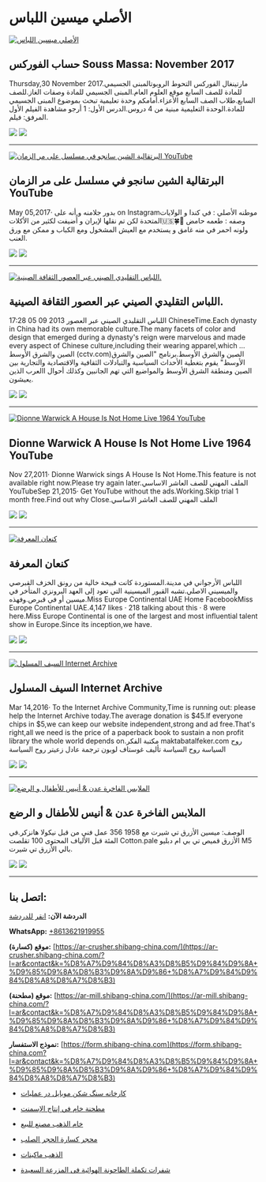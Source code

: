 # الأصلي ميسين اللباس

<a href="https://swt.shibang-china.com/?l=ar&img&k=%D8%A7%D9%84%D8%A3%D8%B5%D9%84%D9%8A+%D9%85%D9%8A%D8%B3%D9%8A%D9%86+%D8%A7%D9%84%D9%84%D8%A8%D8%A7%D8%B3" target="_blank">![الأصلي ميسين اللباس](http://static.shibang-china.com/all-800x300/1370.jpg)</a>

## حساب الفوركس Souss Massa: November 2017
Thursday,30 November 2017.مارتينغال الفوركس التحوط الروبوتالمبنى الجسيمي للمادة للصف السابع موقع العلوم العام.المبنى الجسيمي للمادة وصفات الغاز.للصف السابع.طلاب الصف السابع الأعزاء.أمامكم وحدة تعليمية تبحث بموضوع المبنى الجسيمي للمادة.الوحدة التعليمية مبنية من 4 دروس.الدرس الأول: 1 أرجو مشاهدة الفيلم الأول المرفق: فيلم.


<a href="https://whatsapp.shibangsoft.com/WhatsApp.php" target="_blank" title="WhatsApp">![](http://static.shibang-china.com/icon/whatsapp.png)</a> <a href="https://swt.shibang-china.com/?l=ar&icon&k=%D8%A7%D9%84%D8%A3%D8%B5%D9%84%D9%8A+%D9%85%D9%8A%D8%B3%D9%8A%D9%86+%D8%A7%D9%84%D9%84%D8%A8%D8%A7%D8%B3" target="_blank">![](http://static.shibang-china.com/icon/chat-ar.png)</a>

---

<a href="https://swt.shibang-china.com/?l=ar&img&k=%D8%A7%D9%84%D8%A3%D8%B5%D9%84%D9%8A+%D9%85%D9%8A%D8%B3%D9%8A%D9%86+%D8%A7%D9%84%D9%84%D8%A8%D8%A7%D8%B3" target="_blank">![‫البرتقالية الشين سانجو في مسلسل على مر الزمان‬‎ YouTube](http://static.shibang-china.com/all-800x300/632.jpg)</a>

## ‫البرتقالية الشين سانجو في مسلسل على مر الزمان‬‎ YouTube
May 05,2017· بدور جلامنه و أنه على on Instagramموطنه الأصلي : في كندا و الولايات المتحدة لكن تم نقلها لإيران و أُضيفت لكثير من الأكلات🇺🇸🍀🍛 وصفه : طعمه حامض ولونه احمر في منه غامق و يستخدم مع العيش المشخول ومع الكباب و ممكن مع ورق العنب.


<a href="https://whatsapp.shibangsoft.com/WhatsApp.php" target="_blank" title="WhatsApp">![](http://static.shibang-china.com/icon/whatsapp.png)</a> <a href="https://swt.shibang-china.com/?l=ar&icon&k=%D8%A7%D9%84%D8%A3%D8%B5%D9%84%D9%8A+%D9%85%D9%8A%D8%B3%D9%8A%D9%86+%D8%A7%D9%84%D9%84%D8%A8%D8%A7%D8%B3" target="_blank">![](http://static.shibang-china.com/icon/chat-ar.png)</a>

---

<a href="https://swt.shibang-china.com/?l=ar&img&k=%D8%A7%D9%84%D8%A3%D8%B5%D9%84%D9%8A+%D9%85%D9%8A%D8%B3%D9%8A%D9%86+%D8%A7%D9%84%D9%84%D8%A8%D8%A7%D8%B3" target="_blank">![اللباس التقليدي الصيني عبر العصور الثقافة الصينية.](http://static.shibang-china.com/all-800x300/1529.jpg)</a>

## اللباس التقليدي الصيني عبر العصور الثقافة الصينية.
اللباس التقليدي الصيني عبر العصور 2013 09 05 17:28 ChineseTime.Each dynasty in China had its own memorable culture.The many facets of color and design that emerged during a dynasty's reign were marvelous and made every aspect of Chinese culture,including their wearing apparel,which …الصين والشرق الأوسط (cctv.com)الصين والشرق الأوسط.برنامج "الصين والشرق الأوسط" يقوم بتغطية الأحداث السياسية والتبادلات الثقافية والاقتصادية والتجارية بين الصين ومنطقة الشرق الأوسط والمواضيع التي تهم الجانبين وكذلك أحوال االعرب الذين يعيشون.


<a href="https://whatsapp.shibangsoft.com/WhatsApp.php" target="_blank" title="WhatsApp">![](http://static.shibang-china.com/icon/whatsapp.png)</a> <a href="https://swt.shibang-china.com/?l=ar&icon&k=%D8%A7%D9%84%D8%A3%D8%B5%D9%84%D9%8A+%D9%85%D9%8A%D8%B3%D9%8A%D9%86+%D8%A7%D9%84%D9%84%D8%A8%D8%A7%D8%B3" target="_blank">![](http://static.shibang-china.com/icon/chat-ar.png)</a>

---

<a href="https://swt.shibang-china.com/?l=ar&img&k=%D8%A7%D9%84%D8%A3%D8%B5%D9%84%D9%8A+%D9%85%D9%8A%D8%B3%D9%8A%D9%86+%D8%A7%D9%84%D9%84%D8%A8%D8%A7%D8%B3" target="_blank">![Dionne Warwick A House Is Not Home Live 1964 YouTube](http://static.shibang-china.com/all-800x300/36.jpg)</a>

## Dionne Warwick A House Is Not Home Live 1964 YouTube
Nov 27,2011· Dionne Warwick sings A House Is Not Home.This feature is not available right now.Please try again later.‫الملف المهني للصف العاشر الاساسي‬‎ YouTubeSep 21,2015· Get YouTube without the ads.Working.Skip trial 1 month free.Find out why Close.الملف المهني للصف العاشر الاساسي


<a href="https://whatsapp.shibangsoft.com/WhatsApp.php" target="_blank" title="WhatsApp">![](http://static.shibang-china.com/icon/whatsapp.png)</a> <a href="https://swt.shibang-china.com/?l=ar&icon&k=%D8%A7%D9%84%D8%A3%D8%B5%D9%84%D9%8A+%D9%85%D9%8A%D8%B3%D9%8A%D9%86+%D8%A7%D9%84%D9%84%D8%A8%D8%A7%D8%B3" target="_blank">![](http://static.shibang-china.com/icon/chat-ar.png)</a>

---

<a href="https://swt.shibang-china.com/?l=ar&img&k=%D8%A7%D9%84%D8%A3%D8%B5%D9%84%D9%8A+%D9%85%D9%8A%D8%B3%D9%8A%D9%86+%D8%A7%D9%84%D9%84%D8%A8%D8%A7%D8%B3" target="_blank">![كنعان المعرفة](http://static.shibang-china.com/all-800x300/1303.jpg)</a>

## كنعان المعرفة
اللباس الأرجواني في مدينة.المستوردة كانت قبيحة خالية من رونق الخزف القبرصي والميسيني الاصلي.تشبه القبور الميسينية التي تعود إلى العهد البرونزي المتأخر في ميسين أو في قبرص.وفهذه.Miss Europe Continental UAE Home FacebookMiss Europe Continental UAE.4,147 likes · 218 talking about this · 8 were here.Miss Europe Continental is one of the largest and most influential talent show in Europe.Since its inception,we have.


<a href="https://whatsapp.shibangsoft.com/WhatsApp.php" target="_blank" title="WhatsApp">![](http://static.shibang-china.com/icon/whatsapp.png)</a> <a href="https://swt.shibang-china.com/?l=ar&icon&k=%D8%A7%D9%84%D8%A3%D8%B5%D9%84%D9%8A+%D9%85%D9%8A%D8%B3%D9%8A%D9%86+%D8%A7%D9%84%D9%84%D8%A8%D8%A7%D8%B3" target="_blank">![](http://static.shibang-china.com/icon/chat-ar.png)</a>

---

<a href="https://swt.shibang-china.com/?l=ar&img&k=%D8%A7%D9%84%D8%A3%D8%B5%D9%84%D9%8A+%D9%85%D9%8A%D8%B3%D9%8A%D9%86+%D8%A7%D9%84%D9%84%D8%A8%D8%A7%D8%B3" target="_blank">![السيف المسلول Internet Archive](http://static.shibang-china.com/all-800x300/964.jpg)</a>

## السيف المسلول Internet Archive
Mar 14,2016· To the Internet Archive Community,Time is running out: please help the Internet Archive today.The average donation is $45.If everyone chips in $5,we can keep our website independent,strong and ad free.That's right,all we need is the price of a paperback book to sustain a non profit library the whole world depends on.مكتبة الفكر maktabatalfeker.com﻿ روح السياسة روح السياسة تأليف غوستاف لوبون ترجمة عادل زعيتر‏ روح السياسة


<a href="https://whatsapp.shibangsoft.com/WhatsApp.php" target="_blank" title="WhatsApp">![](http://static.shibang-china.com/icon/whatsapp.png)</a> <a href="https://swt.shibang-china.com/?l=ar&icon&k=%D8%A7%D9%84%D8%A3%D8%B5%D9%84%D9%8A+%D9%85%D9%8A%D8%B3%D9%8A%D9%86+%D8%A7%D9%84%D9%84%D8%A8%D8%A7%D8%B3" target="_blank">![](http://static.shibang-china.com/icon/chat-ar.png)</a>

---

<a href="https://swt.shibang-china.com/?l=ar&img&k=%D8%A7%D9%84%D8%A3%D8%B5%D9%84%D9%8A+%D9%85%D9%8A%D8%B3%D9%8A%D9%86+%D8%A7%D9%84%D9%84%D8%A8%D8%A7%D8%B3" target="_blank">![الملابس الفاخرة عدن & أنيس للأطفال و الرضع](http://static.shibang-china.com/all-800x300/720.jpg)</a>

## الملابس الفاخرة عدن & أنيس للأطفال و الرضع
الوصف: ميسين الأزرق تي شيرت مع 1958 356 عمل فني من قبل نيكولا هانزكر.في المئة قبل الألياف المحتوى 100 تقلصت Cotton.pale الأزرق قميص تي بي ام دبليو M5 بالي الأزرق تي شيرت.

<a href="https://whatsapp.shibangsoft.com/WhatsApp.php" target="_blank" title="WhatsApp">![](http://static.shibang-china.com/icon/whatsapp.png)</a> <a href="https://swt.shibang-china.com/?l=ar&icon&k=%D8%A7%D9%84%D8%A3%D8%B5%D9%84%D9%8A+%D9%85%D9%8A%D8%B3%D9%8A%D9%86+%D8%A7%D9%84%D9%84%D8%A8%D8%A7%D8%B3" target="_blank">![](http://static.shibang-china.com/icon/chat-ar.png)</a>

---
## اتصل بنا:

**الدردشة الآن:** [انقر للدردشة](https://swt.shibang-china.com?l=ar&contact&k=%D8%A7%D9%84%D8%A3%D8%B5%D9%84%D9%8A+%D9%85%D9%8A%D8%B3%D9%8A%D9%86+%D8%A7%D9%84%D9%84%D8%A8%D8%A7%D8%B3)

**WhatsApp:**  [+8613621919955](https://whatsapp.shibangsoft.com/WhatsApp.php)

**موقع (كسارة):** [https://ar-crusher.shibang-china.com/](https://ar-crusher.shibang-china.com/?l=ar&contact&k=%D8%A7%D9%84%D8%A3%D8%B5%D9%84%D9%8A+%D9%85%D9%8A%D8%B3%D9%8A%D9%86+%D8%A7%D9%84%D9%84%D8%A8%D8%A7%D8%B3)

**موقع (مطحنة):** [https://ar-mill.shibang-china.com/](https://ar-mill.shibang-china.com/?l=ar&contact&k=%D8%A7%D9%84%D8%A3%D8%B5%D9%84%D9%8A+%D9%85%D9%8A%D8%B3%D9%8A%D9%86+%D8%A7%D9%84%D9%84%D8%A8%D8%A7%D8%B3)

**نموذج الاستفسار:** [https://form.shibang-china.com](https://form.shibang-china.com?l=ar&contact&k=%D8%A7%D9%84%D8%A3%D8%B5%D9%84%D9%8A+%D9%85%D9%8A%D8%B3%D9%8A%D9%86+%D8%A7%D9%84%D9%84%D8%A8%D8%A7%D8%B3)

* [کارخانه سنگ شکن موبایل در عملیات](../6/%DA%A9%D8%A7%D8%B1%D8%AE%D8%A7%D9%86%D9%87%20%D8%B3%D9%86%DA%AF%20%D8%B4%DA%A9%D9%86%20%D9%85%D9%88%D8%A8%D8%A7%DB%8C%D9%84%20%D8%AF%D8%B1%20%D8%B9%D9%85%D9%84%DB%8C%D8%A7%D8%AA.md)

* [مطحنة خام في إنتاج الإسمنت](../8/%D9%85%D8%B7%D8%AD%D9%86%D8%A9%20%D8%AE%D8%A7%D9%85%20%D9%81%D9%8A%20%D8%A5%D9%86%D8%AA%D8%A7%D8%AC%20%D8%A7%D9%84%D8%A5%D8%B3%D9%85%D9%86%D8%AA.md)

* [خام الذهب مصنع للبيع](../8/%D8%AE%D8%A7%D9%85%20%D8%A7%D9%84%D8%B0%D9%87%D8%A8%20%D9%85%D8%B5%D9%86%D8%B9%20%D9%84%D9%84%D8%A8%D9%8A%D8%B9.md)

* [محجر كسارة الحجر الصلب](../8/%D9%85%D8%AD%D8%AC%D8%B1%20%D9%83%D8%B3%D8%A7%D8%B1%D8%A9%20%D8%A7%D9%84%D8%AD%D8%AC%D8%B1%20%D8%A7%D9%84%D8%B5%D9%84%D8%A8.md)

* [الذهب ماكينات](../7/%D8%A7%D9%84%D8%B0%D9%87%D8%A8%20%D9%85%D8%A7%D9%83%D9%8A%D9%86%D8%A7%D8%AA.md)

* [شفرات تكملة الطاحونة الهوائية فى المزرعة السعيدة](../6/%D8%B4%D9%81%D8%B1%D8%A7%D8%AA%20%D8%AA%D9%83%D9%85%D9%84%D8%A9%20%D8%A7%D9%84%D8%B7%D8%A7%D8%AD%D9%88%D9%86%D8%A9%20%D8%A7%D9%84%D9%87%D9%88%D8%A7%D8%A6%D9%8A%D8%A9%20%D9%81%D9%89%20%D8%A7%D9%84%D9%85%D8%B2%D8%B1%D8%B9%D8%A9%20%D8%A7%D9%84%D8%B3%D8%B9%D9%8A%D8%AF%D8%A9.md)